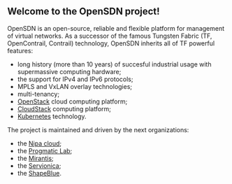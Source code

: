 ## Welcome to the OpenSDN project!

OpenSDN is an open-source, reliable and flexible platform for management of virtual networks. As a successor of the famous Tungsten Fabric (TF, OpenContrail, Contrail) technology, OpenSDN inherits all of TF powerful features:
- long history (more than 10 years) of succesful industrial usage with supermassive computing hardware;
- the support for IPv4 and IPv6 protocols;
- MPLS and VxLAN overlay technologies;
- multi-tenancy;
- [OpenStack](https://www.openstack.org) cloud computing platform;
- [CloudStack](https://cloudstack.apache.org) computing platform;
- [Kubernetes](https://kubernetes.io) technology.


The project is maintained and driven by the next organizations:

- the [Nipa cloud](https://nipa.cloud);
- the [Progmatic Lab](https://progmaticlab.com);
- the [Mirantis](https://www.mirantis.com);
- the [Servionica](https://servionica.ru);
- the [ShapeBlue](https://www.shapeblue.com).


<!--

**Here are some ideas to get you started:**

🙋‍♀️ A short introduction - what is your organization all about?
🌈 Contribution guidelines - how can the community get involved?
👩‍💻 Useful resources - where can the community find your docs? Is there anything else the community should know?
🍿 Fun facts - what does your team eat for breakfast?
🧙 Remember, you can do mighty things with the power of [Markdown](https://docs.github.com/github/writing-on-github/getting-started-with-writing-and-formatting-on-github/basic-writing-and-formatting-syntax)
-->
